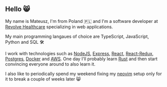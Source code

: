 ## Hello 😸

<!--
**MatSaf123/MatSaf123** is a ✨ _special_ ✨ repository because its `README.md` (this file) appears on your GitHub profile.

Here are some ideas to get you started:

- 🔭 I’m currently working on ...
- 🌱 I’m currently learning ...
- 👯 I’m looking to collaborate on ...
- 🤔 I’m looking for help with ...
- 💬 Ask me about ...
- 📫 How to reach me: ...
- 😄 Pronouns: ...
- ⚡ Fun fact: ...
-->

My name is Mateusz, I'm from Poland 🇵🇱 and I'm a software developer at [Revolve Healthcare](https://revolve.healthcare/) specializing in web applications.

My main programming langaues of choice are TypeScript, JavaScript, Python and SQL 🛠

I work with technologies such as [NodeJS](https://nodejs.org/en), [Express](https://expressjs.com/), [React](https://react.dev/), [React-Redux](https://react-redux.js.org/), [Postgres](https://www.postgresql.org/), [Docker](https://www.docker.com/) and [AWS](https://aws.amazon.com/). One day I'll probably learn [Rust](https://www.rust-lang.org/) and then start convincing everyone around to also learn it.

I also like to periodically spend my weekend fixing my [neovim](https://neovim.io/) setup only for it to break a couple of weeks later 😸
